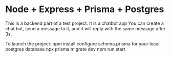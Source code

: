 # Node + Express + Prisma + Postgres

This is a backend part of a test project.
It is a chatbot app
You can create a chat bot, send a message to it, and it will reply with the same message after 3s.

To launch the project:
npm install
configure schema.prisma for your local postgres database
npx prisma migrate dev
npm run start
